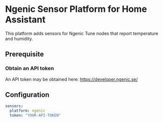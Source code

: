 # Ngenic Sensor Platform for Home Assistant
This platform adds sensors for Ngenic Tune nodes that report temperature and humidity.

## Prerequisite
### Obtain an API token
An API token may be obtained here: https://developer.ngenic.se/

## Configuration
```yaml
sensors:
  platform: ngenic
  token: "YOUR-API-TOKEN"
```